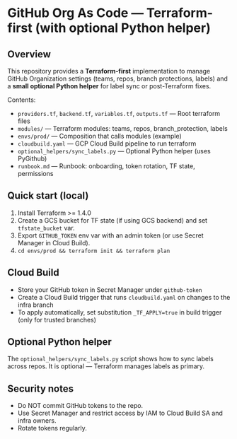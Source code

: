# GitHub Org As Code — Terraform-first (with optional Python helper)

## Overview
This repository provides a **Terraform-first** implementation to manage GitHub Organization settings (teams, repos, branch protections, labels) and a **small optional Python helper** for label sync or post-Terraform fixes.

Contents:
- `providers.tf`, `backend.tf`, `variables.tf`, `outputs.tf` — Root terraform files
- `modules/` — Terraform modules: teams, repos, branch_protection, labels
- `envs/prod/` — Composition that calls modules (example)
- `cloudbuild.yaml` — GCP Cloud Build pipeline to run terraform
- `optional_helpers/sync_labels.py` — Optional Python helper (uses PyGithub)
- `runbook.md` — Runbook: onboarding, token rotation, TF state, permissions

## Quick start (local)
1. Install Terraform >= 1.4.0
2. Create a GCS bucket for TF state (if using GCS backend) and set `tfstate_bucket` var.
3. Export `GITHUB_TOKEN` env var with an admin token (or use Secret Manager in Cloud Build).
4. `cd envs/prod && terraform init && terraform plan`

## Cloud Build
- Store your GitHub token in Secret Manager under `github-token`
- Create a Cloud Build trigger that runs `cloudbuild.yaml` on changes to the infra branch
- To apply automatically, set substitution `_TF_APPLY=true` in build trigger (only for trusted branches)

## Optional Python helper
The `optional_helpers/sync_labels.py` script shows how to sync labels across repos. It is optional — Terraform manages labels as primary.

## Security notes
- Do NOT commit GitHub tokens to the repo.
- Use Secret Manager and restrict access by IAM to Cloud Build SA and infra owners.
- Rotate tokens regularly.
